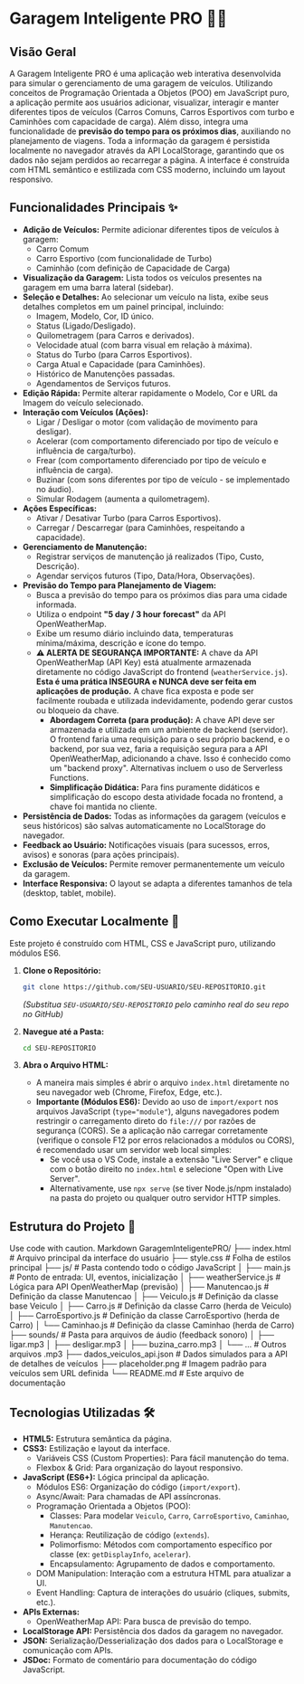 # Garagem Inteligente PRO 🚗💨

## Visão Geral
A Garagem Inteligente PRO é uma aplicação web interativa desenvolvida para simular o gerenciamento de uma garagem de veículos. Utilizando conceitos de Programação Orientada a Objetos (POO) em JavaScript puro, a aplicação permite aos usuários adicionar, visualizar, interagir e manter diferentes tipos de veículos (Carros Comuns, Carros Esportivos com turbo e Caminhões com capacidade de carga). Além disso, integra uma funcionalidade de **previsão do tempo para os próximos dias**, auxiliando no planejamento de viagens. Toda a informação da garagem é persistida localmente no navegador através da API LocalStorage, garantindo que os dados não sejam perdidos ao recarregar a página. A interface é construída com HTML semântico e estilizada com CSS moderno, incluindo um layout responsivo.

## Funcionalidades Principais ✨
- **Adição de Veículos:** Permite adicionar diferentes tipos de veículos à garagem:
  - Carro Comum
  - Carro Esportivo (com funcionalidade de Turbo)
  - Caminhão (com definição de Capacidade de Carga)
- **Visualização da Garagem:** Lista todos os veículos presentes na garagem em uma barra lateral (sidebar).
- **Seleção e Detalhes:** Ao selecionar um veículo na lista, exibe seus detalhes completos em um painel principal, incluindo:
  - Imagem, Modelo, Cor, ID único.
  - Status (Ligado/Desligado).
  - Quilometragem (para Carros e derivados).
  - Velocidade atual (com barra visual em relação à máxima).
  - Status do Turbo (para Carros Esportivos).
  - Carga Atual e Capacidade (para Caminhões).
  - Histórico de Manutenções passadas.
  - Agendamentos de Serviços futuros.
- **Edição Rápida:** Permite alterar rapidamente o Modelo, Cor e URL da Imagem do veículo selecionado.
- **Interação com Veículos (Ações):**
  - Ligar / Desligar o motor (com validação de movimento para desligar).
  - Acelerar (com comportamento diferenciado por tipo de veículo e influência de carga/turbo).
  - Frear (com comportamento diferenciado por tipo de veículo e influência de carga).
  - Buzinar (com sons diferentes por tipo de veículo - se implementado no áudio).
  - Simular Rodagem (aumenta a quilometragem).
- **Ações Específicas:**
  - Ativar / Desativar Turbo (para Carros Esportivos).
  - Carregar / Descarregar (para Caminhões, respeitando a capacidade).
- **Gerenciamento de Manutenção:**
  - Registrar serviços de manutenção já realizados (Tipo, Custo, Descrição).
  - Agendar serviços futuros (Tipo, Data/Hora, Observações).
- **Previsão do Tempo para Planejamento de Viagem:**
  - Busca a previsão do tempo para os próximos dias para uma cidade informada.
  - Utiliza o endpoint **"5 day / 3 hour forecast"** da API OpenWeatherMap.
  - Exibe um resumo diário incluindo data, temperaturas mínima/máxima, descrição e ícone do tempo.
  - **⚠️ ALERTA DE SEGURANÇA IMPORTANTE:** A chave da API OpenWeatherMap (API Key) está atualmente armazenada diretamente no código JavaScript do frontend (`weatherService.js`). **Esta é uma prática INSEGURA e NUNCA deve ser feita em aplicações de produção.** A chave fica exposta e pode ser facilmente roubada e utilizada indevidamente, podendo gerar custos ou bloqueio da chave.
    - **Abordagem Correta (para produção):** A chave API deve ser armazenada e utilizada em um ambiente de backend (servidor). O frontend faria uma requisição para o seu próprio backend, e o backend, por sua vez, faria a requisição segura para a API OpenWeatherMap, adicionando a chave. Isso é conhecido como um "backend proxy". Alternativas incluem o uso de Serverless Functions.
    - **Simplificação Didática:** Para fins puramente didáticos e simplificação do escopo desta atividade focada no frontend, a chave foi mantida no cliente.
- **Persistência de Dados:** Todas as informações da garagem (veículos e seus históricos) são salvas automaticamente no LocalStorage do navegador.
- **Feedback ao Usuário:** Notificações visuais (para sucessos, erros, avisos) e sonoras (para ações principais).
- **Exclusão de Veículos:** Permite remover permanentemente um veículo da garagem.
- **Interface Responsiva:** O layout se adapta a diferentes tamanhos de tela (desktop, tablet, mobile).

## Como Executar Localmente 🚀
Este projeto é construído com HTML, CSS e JavaScript puro, utilizando módulos ES6.

1.  **Clone o Repositório:**
    ```bash
    git clone https://github.com/SEU-USUARIO/SEU-REPOSITORIO.git
    ```
    *(Substitua `SEU-USUARIO/SEU-REPOSITORIO` pelo caminho real do seu repo no GitHub)*

2.  **Navegue até a Pasta:**
    ```bash
    cd SEU-REPOSITORIO
    ```

3.  **Abra o Arquivo HTML:**
    - A maneira mais simples é abrir o arquivo `index.html` diretamente no seu navegador web (Chrome, Firefox, Edge, etc.).
    - **Importante (Módulos ES6):** Devido ao uso de `import/export` nos arquivos JavaScript (`type="module"`), alguns navegadores podem restringir o carregamento direto do `file:///` por razões de segurança (CORS). Se a aplicação não carregar corretamente (verifique o console F12 por erros relacionados a módulos ou CORS), é recomendado usar um servidor web local simples:
        - Se você usa o VS Code, instale a extensão "Live Server" e clique com o botão direito no `index.html` e selecione "Open with Live Server".
        - Alternativamente, use `npx serve` (se tiver Node.js/npm instalado) na pasta do projeto ou qualquer outro servidor HTTP simples.

## Estrutura do Projeto 📁
Use code with caution.
Markdown
GaragemInteligentePRO/
├── index.html # Arquivo principal da interface do usuário
├── style.css # Folha de estilos principal
├── js/ # Pasta contendo todo o código JavaScript
│ ├── main.js # Ponto de entrada: UI, eventos, inicialização
│ ├── weatherService.js # Lógica para API OpenWeatherMap (previsão)
│ ├── Manutencao.js # Definição da classe Manutencao
│ ├── Veiculo.js # Definição da classe base Veiculo
│ ├── Carro.js # Definição da classe Carro (herda de Veiculo)
│ ├── CarroEsportivo.js # Definição da classe CarroEsportivo (herda de Carro)
│ └── Caminhao.js # Definição da classe Caminhao (herda de Carro)
├── sounds/ # Pasta para arquivos de áudio (feedback sonoro)
│ ├── ligar.mp3
│ ├── desligar.mp3
│ ├── buzina_carro.mp3
│ └── ... # Outros arquivos .mp3
├── dados_veiculos_api.json # Dados simulados para a API de detalhes de veículos
├── placeholder.png # Imagem padrão para veículos sem URL definida
└── README.md # Este arquivo de documentação
## Tecnologias Utilizadas 🛠️
- **HTML5:** Estrutura semântica da página.
- **CSS3:** Estilização e layout da interface.
  - Variáveis CSS (Custom Properties): Para fácil manutenção do tema.
  - Flexbox & Grid: Para organização do layout responsivo.
- **JavaScript (ES6+):** Lógica principal da aplicação.
  - Módulos ES6: Organização do código (`import/export`).
  - Async/Await: Para chamadas de API assíncronas.
  - Programação Orientada a Objetos (POO):
    - Classes: Para modelar `Veiculo`, `Carro`, `CarroEsportivo`, `Caminhao`, `Manutencao`.
    - Herança: Reutilização de código (`extends`).
    - Polimorfismo: Métodos com comportamento específico por classe (ex: `getDisplayInfo`, `acelerar`).
    - Encapsulamento: Agrupamento de dados e comportamento.
  - DOM Manipulation: Interação com a estrutura HTML para atualizar a UI.
  - Event Handling: Captura de interações do usuário (cliques, submits, etc.).
- **APIs Externas:**
  - OpenWeatherMap API: Para busca de previsão do tempo.
- **LocalStorage API:** Persistência dos dados da garagem no navegador.
- **JSON:** Serialização/Desserialização dos dados para o LocalStorage e comunicação com APIs.
- **JSDoc:** Formato de comentário para documentação do código JavaScript.
